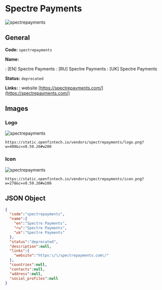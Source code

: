 
# Spectre Payments 
![spectrepayments](https://static.openfintech.io/vendors/spectrepayments/logo.png?w=400&c=v0.59.26#w200)  

## General 
 
**Code:** `spectrepayments` 
 
**Name:** 
 
:	[EN] Spectre Payments 
:	[RU] Spectre Payments 
:	[UK] Spectre Payments 
 
**Status:** `deprecated` 
 
**Links:** 
: website [https://spectrepayments.com/](https://spectrepayments.com/) 
 

## Images 

### Logo 
 
![spectrepayments](https://static.openfintech.io/vendors/spectrepayments/logo.png?w=400&c=v0.59.26#w200)  

```
https://static.openfintech.io/vendors/spectrepayments/logo.png?w=400&c=v0.59.26#w200
```  

### Icon 
 
![spectrepayments](https://static.openfintech.io/vendors/spectrepayments/icon.png?w=278&c=v0.59.26#w100)  

```
https://static.openfintech.io/vendors/spectrepayments/icon.png?w=278&c=v0.59.26#w100
```  

## JSON Object 

```json
{
  "code":"spectrepayments",
  "name":{
    "en":"Spectre Payments",
    "ru":"Spectre Payments",
    "uk":"Spectre Payments"
  },
  "status":"deprecated",
  "description":null,
  "links":{
    "website":"https:\/\/spectrepayments.com\/"
  },
  "countries":null,
  "contacts":null,
  "address":null,
  "social_profiles":null
}
```  
